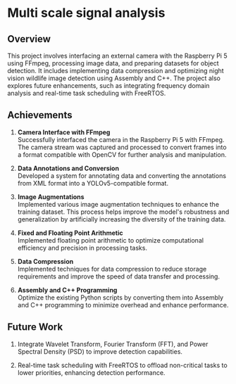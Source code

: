 # Multi scale signal analysis

## Overview

This project involves interfacing an external camera with the Raspberry Pi 5 using FFmpeg, processing image data, and preparing datasets for object detection. It includes implementing data compression and optimizing night vision wildlife image detection using Assembly and C++. The project also explores future enhancements, such as integrating frequency domain analysis and real-time task scheduling with FreeRTOS.

## Achievements

1. **Camera Interface with FFmpeg**  
   Successfully interfaced the camera in the Raspberry Pi 5 with FFmpeg. The camera stream was captured and processed to convert frames into a format compatible with OpenCV for further analysis and manipulation.

2. **Data Annotations and Conversion**  
   Developed a system for annotating data and converting the annotations from XML format into a YOLOv5-compatible format.

3. **Image Augmentations**  
   Implemented various image augmentation techniques to enhance the training dataset. This process helps improve the model's robustness and generalization by artificially increasing the diversity of the training data.

4. **Fixed and Floating Point Arithmetic**  
  Implemented floating point arithmetic to optimize computational efficiency and precision in processing tasks.

5. **Data Compression**  
  Implemented techniques for data compression to reduce storage requirements and improve the speed of data transfer and processing.

6. **Assembly and C++ Programming**  
  Optimize the existing Python scripts by converting them into Assembly and C++ programming to minimize overhead and enhance performance.

## Future Work
1. Integrate Wavelet Transform, Fourier Transform (FFT), and Power Spectral Density (PSD) to improve detection capabilities.
   
2. Real-time task scheduling with FreeRTOS to offload non-critical tasks to lower priorities, enhancing detection performance.
